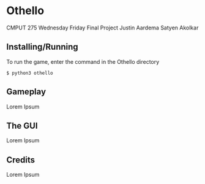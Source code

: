 Othello
=======

CMPUT 275 Wednesday Friday
Final Project
Justin Aardema
Satyen Akolkar

Installing/Running
------------------

To run the game, enter the command in the Othello directory

    $ python3 othello
    
Gameplay
--------

Lorem Ipsum

The GUI
-------

Lorem Ipsum

Credits
-------

Lorem Ipsum

